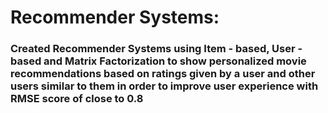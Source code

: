 # Recommender Systems:

### Created Recommender Systems using Item - based, User - based and Matrix Factorization  to show personalized movie recommendations based on ratings given by a user and other users similar to them in order to improve user experience with RMSE score of close to 0.8

